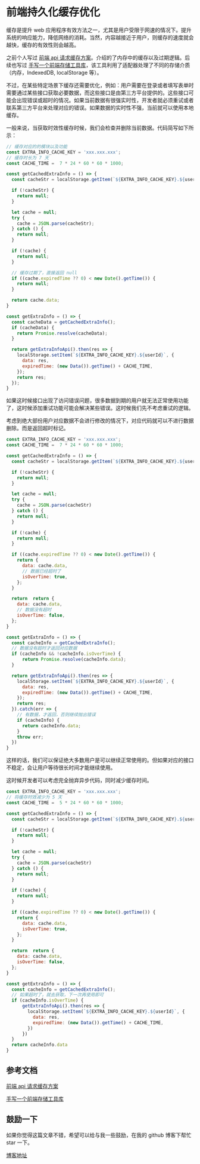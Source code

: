 # 前端持久化缓存优化

缓存是提升 web 应用程序有效方法之一，尤其是用户受限于网速的情况下。提升系统的响应能力，降低网络的消耗。当然，内容越接近于用户，则缓存的速度就会越快，缓存的有效性则会越高。

之前个人写过 [前端 api 请求缓存方案](https://github.com/wsafight/personBlog/issues/2)。介绍的了内存中的缓存以及过期逻辑。后续也写过 [手写一个前端存储工具库](https://github.com/wsafight/personBlog/issues/55)，该工具利用了适配器处理了不同的存储介质（内存，IndexedDB, localStorage 等）。

不过，在某些特定场景下缓存还需要优化，例如：用户需要在登录或者填写表单时需要通过某些接口获取必要数据，而这些接口是由第三方平台提供的。这些接口可能会出现错误或超时的情况。如果当前数据有很强实时性，开发者就必须重试或者联系第三方平台来处理对应的错误。如果数据的实时性不强，当前就可以使用本地缓存。


一般来说，当获取时效性缓存时候，我们会检查并删除当前数据。代码简写如下所示：

```javascript
// 缓存对应的的模块以及功能
const EXTRA_INFO_CACHE_KEY = 'xxx.xxx.xxx';
// 缓存时长为 7 天
const CACHE_TIME =  7 * 24 * 60 * 60 * 1000;

const getCachedExtraInfo = () => {
  const cacheStr = localStorage.getItem(`${EXTRA_INFO_CACHE_KEY}.${userId}`);

  if (!cacheStr) {
    return null;
  }

  let cache = null;
  try {
    cache = JSON.parse(cacheStr);
  } catch () {
    return null;
  }

  if (!cache) {
    return null;
  }

  // 缓存过期了，直接返回 null
  if ((cache.expiredTime ?? 0) < new Date().getTime()) {
    return null;
  }

  return cache.data;
}

const getExtraInfo = () => {
  const cacheData = getCachedExtraInfo();
  if (cacheData) {
    return Promise.resolve(cacheData);
  }

  return getExtraInfoApi().then(res => {
    localStorage.setItem(`${EXTRA_INFO_CACHE_KEY}.${userId}`, {
      data: res,
      expiredTime: (new Data()).getTime() + CACHE_TIME,
    });
    return res;
  });
}
```

如果这时候接口出现了访问错误问题，很多数据到期的用户就无法正常使用功能了，这时候添加重试功能可能会解决某些错误。这时候我们先不考虑重试的逻辑。


考虑到绝大部份用户对应数据不会进行修改的情况下，对应代码就可以不进行数据删除。而是返回超时标记。

```javascript
const EXTRA_INFO_CACHE_KEY = 'xxx.xxx.xxx';
const CACHE_TIME =  7 * 24 * 60 * 60 * 1000;

const getCachedExtraInfo = () => {
  const cacheStr = localStorage.getItem(`${EXTRA_INFO_CACHE_KEY}.${userId}`);

  if (!cacheStr) {
    return null;
  }

  let cache = null;
  try {
    cache = JSON.parse(cacheStr)
  } catch () {
    return null;
  }

  if (!cache) {
    return null;
  }

  if ((cache.expiredTime ?? 0) < new Date().getTime()) {
    return {
      data: cache.data,
      // 数据已经超时了
      isOverTime: true,
    };
  }

  return  return {
    data: cache.data,
    // 数据没有超时
    isOverTime: false,
  };
}

const getExtraInfo = () => {
  const cacheInfo = getCachedExtraInfo();
  // 数据没有超时才返回对应数据
  if (cacheInfo && !cacheInfo.isOverTime) {
      return Promise.resolve(cacheInfo.data);
  }

  return getExtraInfoApi().then(res => {
    localStorage.setItem(`${EXTRA_INFO_CACHE_KEY}.${userId}`, {
      data: res,
      expiredTime: (new Data()).getTime() + CACHE_TIME,
    });
    return res;
  }).catch(err => {
    // 有数据，才返回，否则继续抛出错误
    if (cacheInfo) {
      return cacheInfo.data;
    }
    throw err;
  })
}
```

这样的话，我们可以保证绝大多数用户是可以继续正常使用的。但如果对应的接口不稳定，会让用户等待很长时间才能继续使用。

这时候开发者可以考虑完全抛弃异步代码，同时减少缓存时间。

```javascript
const EXTRA_INFO_CACHE_KEY = 'xxx.xxx.xxx';
// 将缓存时效减少为 5 天
const CACHE_TIME =  5 * 24 * 60 * 60 * 1000;

const getCachedExtraInfo = () => {
  const cacheStr = localStorage.getItem(`${EXTRA_INFO_CACHE_KEY}.${userId}`);

  if (!cacheStr) {
    return null;
  }

  let cache = null;
  try {
    cache = JSON.parse(cacheStr)
  } catch () {
    return null;
  }

  if (!cache) {
    return null;
  }

  if ((cache.expiredTime ?? 0) < new Date().getTime()) {
    return {
      data: cache.data,
      isOverTime: true,
    };
  }

  return  return {
    data: cache.data,
    isOverTime: false,
  };
}

const getExtraInfo = () => {
  const cacheInfo = getCachedExtraInfo();
  // 如果超时了，就去获取，下一次再使用即可
  if (cacheInfo.isOverTime) {
      getExtraInfoApi().then(res => {
        localStorage.setItem(`${EXTRA_INFO_CACHE_KEY}.${userId}`, {
          data: res,
          expiredTime: (new Data()).getTime() + CACHE_TIME,
        })
      })
  }
  return cacheInfo.data
}
```

## 参考文档

[前端 api 请求缓存方案](https://github.com/wsafight/personBlog/issues/2)

[手写一个前端存储工具库](https://github.com/wsafight/personBlog/issues/55)

## 鼓励一下

如果你觉得这篇文章不错，希望可以给与我一些鼓励，在我的 github 博客下帮忙 star 一下。

[博客地址](https://github.com/wsafight/personBlog)